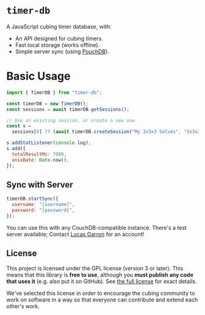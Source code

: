# `timer-db`

A JavaScript cubing timer database, with:

- An API designed for cubing timers.
- Fast local storage (works offline).
- Simple server sync (using [PouchDB](https://pouchdb.com/)).

# Basic Usage

```js
import { TimerDB } from "timer-db";

const timerDB = new TimerDB();
const sessions = await timerDB.getSessions();

// Use an existing session, or create a new one.
const s =
  sessions[0] ?? (await timerDB.createSession("My 3x3x3 Solves", "3x3x3"));

s.addStatListener(console.log);
s.add({
  totalResultMs: 7080,
  unixDate: Date.now(),
});
```

## Sync with Server

```js
timerDB.startSync({
  username: "[username]",
  password: "[password]",
});
```

You can use this with any CouchDB-compatible instance. There's a test server available; Contact [Lucas Garron](https://garron.net/) for an account!

## License

This project is licensed under the GPL license (version 3 or later). This means that this library is **free to use**, although you **must publish any code that uses it** (e.g. also put it on GitHub). See [the full license](./LICENSE.md) for exact details.

We've selected this license in order to encourage the cubing community to work on software in a way so that everyone can contribute and extend each other's work.
